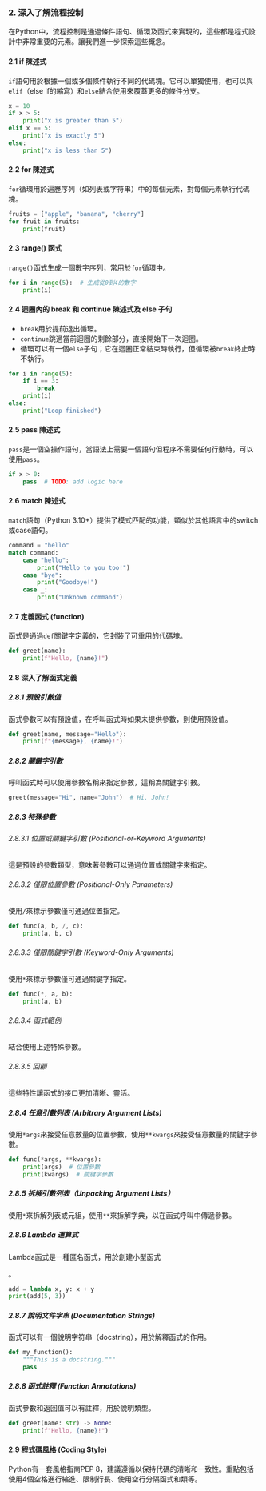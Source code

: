 ### 2. 深入了解流程控制

在Python中，流程控制是通過條件語句、循環及函式來實現的，這些都是程式設計中非常重要的元素。讓我們進一步探索這些概念。

#### 2.1 if 陳述式

`if`語句用於根據一個或多個條件執行不同的代碼塊。它可以單獨使用，也可以與`elif`（else if的縮寫）和`else`結合使用來覆蓋更多的條件分支。

```python
x = 10
if x > 5:
    print("x is greater than 5")
elif x == 5:
    print("x is exactly 5")
else:
    print("x is less than 5")
```

#### 2.2 for 陳述式

`for`循環用於遍歷序列（如列表或字符串）中的每個元素，對每個元素執行代碼塊。

```python
fruits = ["apple", "banana", "cherry"]
for fruit in fruits:
    print(fruit)
```

#### 2.3 range() 函式

`range()`函式生成一個數字序列，常用於`for`循環中。

```python
for i in range(5):  # 生成從0到4的數字
    print(i)
```

#### 2.4 迴圈內的 break 和 continue 陳述式及 else 子句

- `break`用於提前退出循環。
- `continue`跳過當前迴圈的剩餘部分，直接開始下一次迴圈。
- 循環可以有一個`else`子句；它在迴圈正常結束時執行，但循環被`break`終止時不執行。

```python
for i in range(5):
    if i == 3:
        break
    print(i)
else:
    print("Loop finished")
```

#### 2.5 pass 陳述式

`pass`是一個空操作語句，當語法上需要一個語句但程序不需要任何行動時，可以使用`pass`。

```python
if x > 0:
    pass  # TODO: add logic here
```

#### 2.6 match 陳述式

`match`語句（Python 3.10+）提供了模式匹配的功能，類似於其他語言中的switch或case語句。

```python
command = "hello"
match command:
    case "hello":
        print("Hello to you too!")
    case "bye":
        print("Goodbye!")
    case _:
        print("Unknown command")
```

#### 2.7 定義函式 (function)

函式是通過`def`關鍵字定義的，它封裝了可重用的代碼塊。

```python
def greet(name):
    print(f"Hello, {name}!")
```

#### 2.8 深入了解函式定義

##### 2.8.1 預設引數值

函式參數可以有預設值，在呼叫函式時如果未提供參數，則使用預設值。

```python
def greet(name, message="Hello"):
    print(f"{message}, {name}!")
```

##### 2.8.2 關鍵字引數

呼叫函式時可以使用參數名稱來指定參數，這稱為關鍵字引數。

```python
greet(message="Hi", name="John")  # Hi, John!
```

##### 2.8.3 特殊參數

###### 2.8.3.1 位置或關鍵字引數 (Positional-or-Keyword Arguments)

這是預設的參數類型，意味著參數可以通過位置或關鍵字來指定。

###### 2.8.3.2 僅限位置參數 (Positional-Only Parameters)

使用`/`來標示參數僅可通過位置指定。

```python
def func(a, b, /, c):
    print(a, b, c)
```

###### 2.8.3.3 僅限關鍵字引數 (Keyword-Only Arguments)

使用`*`來標示參數僅可通過關鍵字指定。

```python
def func(*, a, b):
    print(a, b)
```

###### 2.8.3.4 函式範例

結合使用上述特殊參數。

###### 2.8.3.5 回顧

這些特性讓函式的接口更加清晰、靈活。

##### 2.8.4 任意引數列表 (Arbitrary Argument Lists)

使用`*args`來接受任意數量的位置參數，使用`**kwargs`來接受任意數量的關鍵字參數。

```python
def func(*args, **kwargs):
    print(args)  # 位置參數
    print(kwargs)  # 關鍵字參數
```

##### 2.8.5 拆解引數列表（Unpacking Argument Lists）

使用`*`來拆解列表或元組，使用`**`來拆解字典，以在函式呼叫中傳遞參數。

##### 2.8.6 Lambda 運算式

Lambda函式是一種匿名函式，用於創建小型函式

。

```python
add = lambda x, y: x + y
print(add(5, 3))
```

##### 2.8.7 說明文件字串 (Documentation Strings)

函式可以有一個說明字符串（docstring），用於解釋函式的作用。

```python
def my_function():
    """This is a docstring."""
    pass
```

##### 2.8.8 函式註釋 (Function Annotations)

函式參數和返回值可以有註釋，用於說明類型。

```python
def greet(name: str) -> None:
    print(f"Hello, {name}!")
```


#### 2.9 程式碼風格 (Coding Style)

Python有一套風格指南PEP 8，建議遵循以保持代碼的清晰和一致性。重點包括使用4個空格進行縮進、限制行長、使用空行分隔函式和類等。
